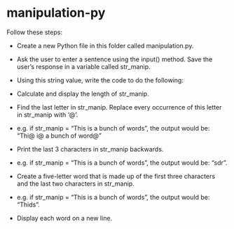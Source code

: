 # manipulation-py

Follow these steps:
-	Create a new Python file in this folder called manipulation.py.
- Ask the user to enter a sentence using the input() method. Save the user’s response in a variable called str_manip.
-	Using this string value, write the code to do the following:
- Calculate and display the length of str_manip.
- Find the last letter in str_manip. Replace every occurrence of this letter in str_manip with ‘@’.
- e.g. if str_manip = “This is a bunch of words”, the output would be: “Thi@ i@ a bunch of word@”
- Print the last 3 characters in str_manip backwards.
- e.g. if str_manip = “This is a bunch of words”, the output would be: “sdr”.
- Create a five-letter word that is made up of the first three characters and the last two characters in str_manip.

- e.g. if str_manip = “This is a bunch of words”, the output would be: “Thids”.
- Display each word on a new line.
